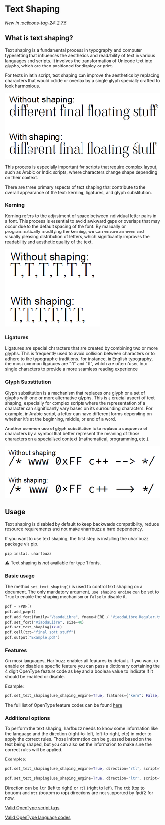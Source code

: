 # Text Shaping #

_New in [:octicons-tag-24: 2.7.5](https://github.com/py-pdf/fpdf2/blob/master/CHANGELOG.md)_

## What is text shaping? ##
Text shaping is a fundamental process in typography and computer typesetting that influences the aesthetics and readability of text in various languages and scripts. It involves the transformation of Unicode text into glyphs, which are then positioned for display or print. 

For texts in latin script, text shaping can improve the aesthetics by replacing characters that would colide or overlap by a single glyph specially crafted to look harmonious.

![](text-shaping-ligatures.png)

This process is especially important for scripts that require complex layout, such as Arabic or Indic scripts, where characters change shape depending on their context.

There are three primary aspects of text shaping that contribute to the overall appearance of the text: kerning, ligatures, and glyph substitution.


### Kerning ###
Kerning refers to the adjustment of space between individual letter pairs in a font. This process is essential to avoid awkward gaps or overlaps that may occur due to the default spacing of the font. By manually or programmatically modifying the kerning, we can ensure an even and visually pleasing distribution of letters, which significantly improves the readability and aesthetic quality of the text.

![](text-shaping-kerning.png)


### Ligatures ###
Ligatures are special characters that are created by combining two or more glyphs. This is frequently used to avoid collision between characters or to adhere to the typographic traditions. For instance, in English typography, the most common ligatures are "fi" and "fl", which are often fused into single characters to provide a more seamless reading experience.


### Glyph Substitution ###
Glyph substitution is a mechanism that replaces one glyph or a set of glyphs with one or more alternative glyphs. This is a crucial aspect of text shaping, especially for complex scripts where the representation of a character can significantly vary based on its surrounding characters. For example, in Arabic script, a letter can have different forms depending on whether it's at the beginning, middle, or end of a word.

Another common use of glyph substitution is to replace a sequence of characters by a symbol that better represent the meaning of those characters on a specialized context (mathematical, programming, etc.).

![](text-shaping-substitution.png)




## Usage ##
Text shaping is disabled by default to keep backwards compatibility, reduce resource requirements and not make uharfbuzz a hard dependency.

If you want to use text shaping, the first step is installing the uharfbuzz package via pip.

```python
pip install uharfbuzz
```

⚠️ Text shaping is *not* available for type 1 fonts.

### Basic usage ###
The method `set_text_shaping()` is used to control text shaping on a document. The only mandatory argument, `use_shaping_engine` can be set to `True` to enable the shaping mechanism or `False` to disable it.

```python
pdf = FPDF()
pdf.add_page()
pdf.add_font(family="ViaodaLibre", fname=HERE / "ViaodaLibre-Regular.ttf")
pdf.set_font("ViaodaLibre", size=40)
pdf.set_text_shaping(True)
pdf.cell(txt="final soft stuff")
pdf.output("Example.pdf")
```

### Features ###
On most languages, Harfbuzz enables all features by default. If you want to enable or disable a specific feature you can pass a dictionary containing the 4 digit OpenType feature code as key and a boolean value to indicate if it should be enabled or disable.

Example:
```python
pdf.set_text_shaping(use_shaping_engine=True, features={"kern": False, "liga": False})
```

The full list of OpenType feature codes can be found [here](https://learn.microsoft.com/en-us/typography/opentype/spec/featuretags)

### Additional options ###
To perform the text shaping, harfbuzz needs to know some information like the language and the direction (right-to-left, left-to-right, etc) in order to apply the correct rules. Those information can be guessed based on the text being shaped, but you can also set the information to make sure the correct rules will be applied.

Examples:
```python
pdf.set_text_shaping(use_shaping_engine=True, direction="rtl", script="arab", language="ara")
```
```python
pdf.set_text_shaping(use_shaping_engine=True, direction="ltr", script="latn", language="eng")
```

Direction can be `ltr` (left to right) or `rtl` (right to left). The `ttb` (top to bottom) and `btt` (bottom to top) directions are not supported by fpdf2 for now.

[Valid OpenType script tags](https://learn.microsoft.com/en-us/typography/opentype/spec/scripttags)

[Valid OpenType language codes](https://learn.microsoft.com/en-us/typography/opentype/spec/languagetags)